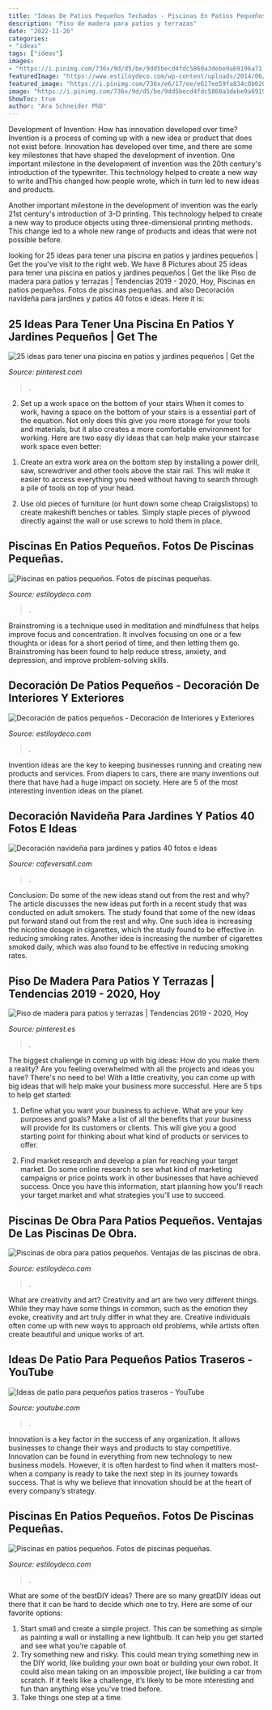 ```yaml
---
title: "Ideas De Patios Pequeños Techados - Piscinas En Patios Pequeños. Fotos De Piscinas Pequeñas."
description: "Piso de madera para patios y terrazas"
date: "2022-11-26"
categories:
- "ideas"
tags: ["ideas"]
images:
- "https://i.pinimg.com/736x/9d/d5/be/9dd5becd4fdc5860a3debe9a69196a71.jpg"
featuredImage: "https://www.estiloydeco.com/wp-content/uploads/2014/06/patios-pequenos-12.jpg"
featured_image: "https://i.pinimg.com/736x/e6/17/ee/e617ee59fa834c0b0206a52d5930550a.jpg"
image: "https://i.pinimg.com/736x/9d/d5/be/9dd5becd4fdc5860a3debe9a69196a71.jpg"
ShowToc: true
author: "Ara Schneider PhD"
---
```



Development of Invention: How has innovation developed over time?
Invention is a process of coming up with a new idea or product that does not exist before. Innovation has developed over time, and there are some key milestones that have shaped the development of invention. 
One important milestone in the development of invention was the 20th century's introduction of the typewriter. This technology helped to create a new way to write andThis changed how people wrote, which in turn led to new ideas and products. 

Another important milestone in the development of invention was the early 21st century's introduction of 3-D printing. This technology helped to create a new way to produce objects using three-dimensional printing methods. This change led to a whole new range of products and ideas that were not possible before.

	

		
looking for 25 ideas para tener una piscina en patios y jardines pequeños | Get the you've visit to the right web. We have 8 Pictures about 25 ideas para tener una piscina en patios y jardines pequeños | Get the like Piso de madera para patios y terrazas | Tendencias 2019 - 2020, Hoy, Piscinas en patios pequeños. Fotos de piscinas pequeñas. and also Decoración navideña para jardines y patios 40 fotos e ideas. Here it is:
		
    
## 25 Ideas Para Tener Una Piscina En Patios Y Jardines Pequeños | Get The

<img loading=lazy src="https://i.pinimg.com/736x/9d/d5/be/9dd5becd4fdc5860a3debe9a69196a71.jpg" onerror="this.onerror=null;this.src='https://tse2.mm.bing.net/th?id=OIP.F7E1NMhUqqlYn2F8PTRMQAHaLG&amp;pid=15.1';" alt="25 ideas para tener una piscina en patios y jardines pequeños | Get the">

_Source: pinterest.com_

>. 

	

2) Set up a work space on the bottom of your stairs
When it comes to work, having a space on the bottom of your stairs is a essential part of the equation. Not only does this give you more storage for your tools and materials, but it also creates a more comfortable environment for working. Here are two easy diy ideas that can help make your staircase work space even better:
1. Create an extra work area on the bottom step by installing a power drill, saw, screwdriver and other tools above the stair rail. This will make it easier to access everything you need without having to search through a pile of tools on top of your head.

2. Use old pieces of furniture (or hunt down some cheap Craigslistops) to create makeshift benches or tables. Simply staple pieces of plywood directly against the wall or use screws to hold them in place.

    
## Piscinas En Patios Pequeños. Fotos De Piscinas Pequeñas.

<img loading=lazy src="https://www.estiloydeco.com/wp-content/uploads/2018/03/piscinas-en-patios-pequenos-1.jpg" onerror="this.onerror=null;this.src='https://tse1.mm.bing.net/th?id=OIP.8g4Bq_s8zqefNiqKPuV_6wHaLG&amp;pid=15.1';" alt="Piscinas en patios pequeños. Fotos de piscinas pequeñas.">

_Source: estiloydeco.com_

>. 

	

Brainstroming is a technique used in meditation and mindfulness that helps improve focus and concentration. It involves focusing on one or a few thoughts or ideas for a short period of time, and then letting them go. Brainstroming has been found to help reduce stress, anxiety, and depression, and improve problem-solving skills.

    
## Decoración De Patios Pequeños - Decoración De Interiores Y Exteriores

<img loading=lazy src="https://www.estiloydeco.com/wp-content/uploads/2014/06/patios-pequenos-12.jpg" onerror="this.onerror=null;this.src='https://tse3.mm.bing.net/th?id=OIP.EMHtl_A5-O0xxmFoTE6mLAHaJ4&amp;pid=15.1';" alt="Decoración de patios pequeños - Decoración de Interiores y Exteriores">

_Source: estiloydeco.com_

>. 

	

Invention ideas are the key to keeping businesses running and creating new products and services. From diapers to cars, there are many inventions out there that have had a huge impact on society. Here are 5 of the most interesting invention ideas on the planet.

    
## Decoración Navideña Para Jardines Y Patios 40 Fotos E Ideas

<img loading=lazy src="https://cafeversatil.com/bricoydeco/wp-content/uploads/2019/07/03-500x666.jpg" onerror="this.onerror=null;this.src='https://tse4.mm.bing.net/th?id=OIP.c1WE5FOQw6fsR7-wDckacgHaJ3&amp;pid=15.1';" alt="Decoración navideña para jardines y patios 40 fotos e ideas">

_Source: cafeversatil.com_

>. 

	

Conclusion: Do some of the new ideas stand out from the rest and why?
The article discusses the new ideas put forth in a recent study that was conducted on adult smokers. The study found that some of the new ideas put forward stand out from the rest and why. One such idea is increasing the nicotine dosage in cigarettes, which the study found to be effective in reducing smoking rates. Another idea is increasing the number of cigarettes smoked daily, which was also found to be effective in reducing smoking rates.

    
## Piso De Madera Para Patios Y Terrazas | Tendencias 2019 - 2020, Hoy

<img loading=lazy src="https://i.pinimg.com/736x/e6/17/ee/e617ee59fa834c0b0206a52d5930550a.jpg" onerror="this.onerror=null;this.src='https://tse2.mm.bing.net/th?id=OIP.1S3TLk0vCr2wnZmwP82XpwHaI_&amp;pid=15.1';" alt="Piso de madera para patios y terrazas | Tendencias 2019 - 2020, Hoy">

_Source: pinterest.es_

>. 

	

The biggest challenge in coming up with big ideas: How do you make them a reality?
Are you feeling overwhelmed with all the projects and ideas you have? There's no need to be! With a little creativity, you can come up with big ideas that will help make your business more successful. Here are 5 tips to help get started: 
1. Define what you want your business to achieve. What are your key purposes and goals? Make a list of all the benefits that your business will provide for its customers or clients. This will give you a good starting point for thinking about what kind of products or services to offer. 

2. Find market research and develop a plan for reaching your target market. Do some online research to see what kind of marketing campaigns or price points work in other businesses that have achieved success. Once you have this information, start planning how you'll reach your target market and what strategies you'll use to succeed.

    
## Piscinas De Obra Para Patios Pequeños. Ventajas De Las Piscinas De Obra.

<img loading=lazy src="https://www.estiloydeco.com/wp-content/uploads/2017/07/piscinas-para-patios-pequenos-ideas3-1.jpg" onerror="this.onerror=null;this.src='https://tse1.mm.bing.net/th?id=OIP.sKE2m_19ROGrnz5OqSKOzQHaD4&amp;pid=15.1';" alt="Piscinas de obra para patios pequeños. Ventajas de las piscinas de obra.">

_Source: estiloydeco.com_

>. 

	

What are creativity and art?
Creativity and art are two very different things. While they may have some things in common, such as the emotion they evoke, creativity and art truly differ in what they are. Creative individuals often come up with new ways to approach old problems, while artists often create beautiful and unique works of art.

    
## Ideas De Patio Para Pequeños Patios Traseros - YouTube

<img loading=lazy src="https://i.ytimg.com/vi/qCs8WMn2lKg/maxresdefault.jpg" onerror="this.onerror=null;this.src='https://tse3.mm.bing.net/th?id=OIP.u-m3INFasEWw1PRk8J_QXAHaEK&amp;pid=15.1';" alt="Ideas de patio para pequeños patios traseros - YouTube">

_Source: youtube.com_

>. 

	

Innovation is a key factor in the success of any organization. It allows businesses to change their ways and products to stay competitive. Innovation can be found in everything from new technology to new business models. However, it is often hardest to find when it matters most- when a company is ready to take the next step in its journey towards success. That is why we believe that innovation should be at the heart of every company’s strategy.

    
## Piscinas En Patios Pequeños. Fotos De Piscinas Pequeñas.

<img loading=lazy src="https://www.estiloydeco.com/wp-content/uploads/2018/03/piscinas-en-patios-pequenos-8.jpg" onerror="this.onerror=null;this.src='https://tse4.mm.bing.net/th?id=OIP.NcDMWllp__uHKBHZHX7k9QHaE8&amp;pid=15.1';" alt="Piscinas en patios pequeños. Fotos de piscinas pequeñas.">

_Source: estiloydeco.com_

>. 

	

What are some of the bestDIY ideas?
There are so many greatDIY ideas out there that it can be hard to decide which one to try. Here are some of our favorite options: 
1) Start small and create a simple project. This can be something as simple as painting a wall or installing a new lightbulb. It can help you get started and see what you’re capable of. 
2) Try something new and risky. This could mean trying something new in the DIY world, like building your own boat or building your own robot. It could also mean taking on an impossible project, like building a car from scratch. If it feels like a challenge, it’s likely to be more interesting and fun than anything else you’ve tried before. 
3) Take things one step at a time.

